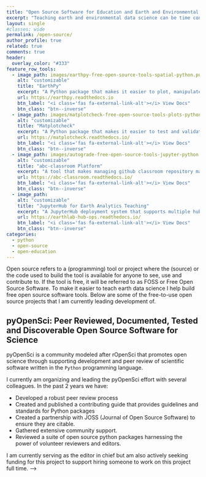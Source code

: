 ```yaml
---
title: "Open Source Software for Education and Earth and Environmental Data Science"
excerpt: "Teaching earth and environmental data science can be time consuming. Learn about my explorations with various open source tools to support teaching."
layout: single
#classes: wide
permalink: /open-source/
author_profile: true
related: true
comments: true
header:
  overlay_color: "#333"
feature_row_tools:
  - image_path: images/earthpy-free-open-source-tools-spatial-python.png
    alt: "customizable"
    title: "EarthPy"
    excerpt: "A Python package that makes it easier to plot, manipulate and use spatial data. It also includes tools to manage data downloads and home directories."
    url: https://earthpy.readthedocs.io
    btn_label: "<i class='fas fa-external-link-alt'></i> View Docs"
    btn_class: "btn--inverse"
  - image_path: images/matplotcheck-free-open-source-tools-plots-python.png
    alt: "customizable"
    title: "Matplotcheck"
    excerpt: "A Python package that makes it easier to test and validate matplotlib plots. This tool supports autograding student assignments and can be used in Jupyter Noteboks."
    url: https://matplotcheck.readthedocs.io/
    btn_label: "<i class='fas fa-external-link-alt'></i> View Docs"
    btn_class: "btn--inverse"
  - image_path: images/autograde-free-open-source-tools-jupyter-python.png
    alt: "customizable"
    title: "abc-classroom Platform"
    excerpt: "A tool that makes managing github classroom repository management and grading easier."
    url: https://abc-classroom.readthedocs.io/
    btn_label: "<i class='fas fa-external-link-alt'></i> View Docs"
    btn_class: "btn--inverse"
  - image_path:
    alt: "customizable"
    title: "JupyterHub for Earth Analytics Teaching"
    excerpt: "A JupyterHub deployment system that supports multiple hubs with different configurations including custom environments, compute settings and more setup through Google Cloud."
    url: https://earthlab-hub-ops.readthedocs.io/
    btn_label: "<i class='fas fa-external-link-alt'></i> View Docs"
    btn_class: "btn--inverse"
categories:
  - python
  - open-source
  - open-education
---
```


Open source refers to a (programming) tool or project where the (source) or
the code used to build the tool is available for anyone to see, use and
contribute to. If the tool is free, it will be referred to as FOSS or Free Open
Source Software. To make it easier to teach earth data science I help build
free open source software tools. Below are some of the free-to-use open source
projects that I am currently leading development of.


## pyOpenSci: Peer Reviewed, Documented, Tested and Discoverable Open Source Software for Science

pyOpenSci is a community modeled after rOpenSci that promotes open science
through supporting development and peer review of scientific software written in
the `Python` programming language.

I currently am organizing and leading the pyOpenSci effort with several colleagues.
In the past 2 years we have:

* Developed a robust peer review process
* Created and published a contributing guide that provides guidelines and standards for Python packages
* Created a partnership with JOSS (Journal of Open Source Software) to ensure they are citable.
* Gathered extensive community support.
* Reviewed a suite of open source python packages harnessing the power of volunteer reviewers and editors.

I am currently serving as the editor in chief but am also actively
seeking funding for this project to support hiring someone to work on this project
full time.
-->
<!-- ** Might be cool to gather a list of collaborators here?? -->
<!--

<a href="https://www.pyopensci.org/" target="_blank" class="btn btn--info"><i class="fas fa-external-link-alt"></i> Learn more at pyOpenSci.org.</a>


<div markdown="1" class="notice--primary">
## Open Source Software Tools That I Am Currently Working On

I am leading the development of several free open source software tools for
`Python`. These tools have been developed collaboratively with colleagues at
Earth Lab, undergraduate interns and graduate students. `EarthPy` is used
extensively as a part of the `earth-analytics-python` open education course.
`Matplotcheck` was designed to support unit testing of plots for autograding
student assignment. It also is useful for developing unit tests in
Python packages that have plots.

{% include feature_row id="feature_row_tools" %}
</div>
-->